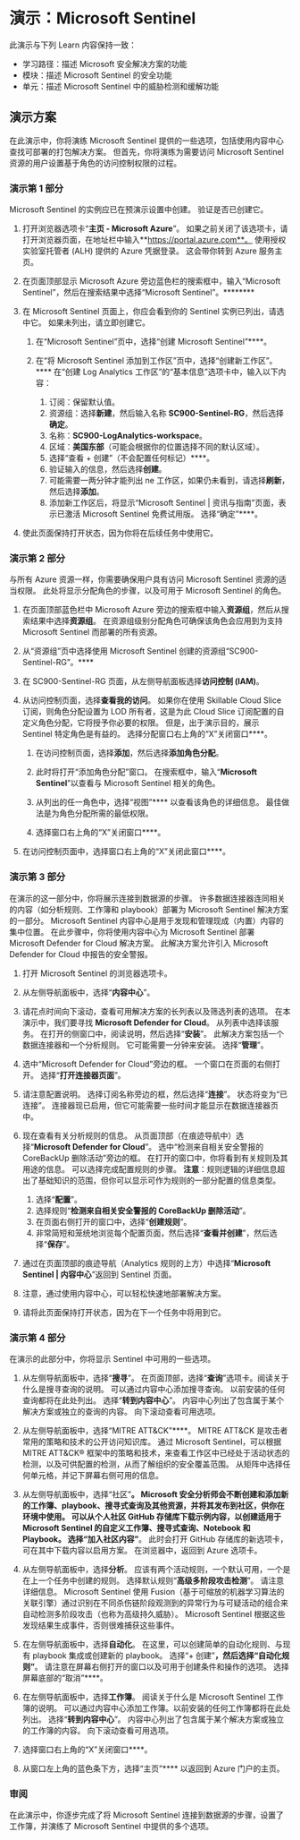 <!---
---
Demo: Title: 'Microsoft Sentinel' Learning Path/Module/Title: '学习路径：描述 Microsoft 安全性解决方案的功能；模块 3：描述 Microsoft Sentinel 的安全性功能；第 3 单元：描述 Microsoft Sentinel 中的威胁检测和缓解功能'
---
--->

# 演示：Microsoft Sentinel

此演示与下列 Learn 内容保持一致：

- 学习路径：描述 Microsoft 安全解决方案的功能
- 模块：描述 Microsoft Sentinel 的安全功能
- 单元：描述 Microsoft Sentinel 中的威胁检测和缓解功能

## 演示方案

在此演示中，你将演练 Microsoft Sentinel 提供的一些选项，包括使用内容中心查找可部署的打包解决方案。  但首先，你将演练为需要访问 Microsoft Sentinel 资源的用户设置基于角色的访问控制权限的过程。

### 演示第 1 部分

Microsoft Sentinel 的实例应已在预演示设置中创建。 验证是否已创建它。

1. 打开浏览器选项卡“**主页 - Microsoft Azure**”。  如果之前关闭了该选项卡，请打开浏览器页面，在地址栏中输入**https://portal.azure.com**。 使用授权实验室托管者 (ALH) 提供的 Azure 凭据登录。  这会带你转到 Azure 服务主页。

1. 在页面顶部显示 Microsoft Azure 旁边蓝色栏的搜索框中，输入“Microsoft Sentinel”，然后在搜索结果中选择“Microsoft Sentinel”。********  

1. 在 Microsoft Sentinel 页面上，你应会看到你的 Sentinel 实例已列出，请选中它。  如果未列出，请立即创建它。
    1. 在“Microsoft Sentinel”页中，选择“创建 Microsoft Sentinel”****。

    1. 在“将 Microsoft Sentinel 添加到工作区”页中，选择“创建新工作区”。**** 在“创建 Log Analytics 工作区”的“基本信息”选项卡中，输入以下内容：
        1. 订阅：保留默认值。
        1. 资源组：选择**新建**，然后输入名称 **SC900-Sentinel-RG**，然后选择**确定**。
        1. 名称：**SC900-LogAnalytics-workspace**。
        1. 区域：**美国东部**（可能会根据你的位置选择不同的默认区域）。
        1. 选择“查看 + 创建”（不会配置任何标记）****。
        1. 验证输入的信息，然后选择**创建**。
        1. 可能需要一两分钟才能列出 ne 工作区，如果仍未看到，请选择**刷新**，然后选择**添加**。
        1. 添加新工作区后，将显示“Microsoft Sentinel | 资讯与指南”页面，表示已激活 Microsoft Sentinel 免费试用版。  选择“确定”****。

1. 使此页面保持打开状态，因为你将在后续任务中使用它。

### 演示第 2 部分

与所有 Azure 资源一样，你需要确保用户具有访问 Microsoft Sentinel 资源的适当权限。 此处将显示分配角色的步骤，以及可用于 Microsoft Sentinel 的角色。  

1. 在页面顶部蓝色栏中 Microsoft Azure 旁边的搜索框中输入**资源组**，然后从搜索结果中选择**资源组**。 在资源组级别分配角色可确保该角色会应用到为支持 Microsoft Sentinel 而部署的所有资源。

1. 从“资源组”页中选择使用 Microsoft Sentinel 创建的资源组“SC900-Sentinel-RG”。****

1. 在 SC900-Sentinel-RG 页面，从左侧导航面板选择**访问控制 (IAM)**。

1. 从访问控制页面，选择**查看我的访问**。  如果你在使用 Skillable Cloud Slice 订阅，则角色分配设置为 LOD 所有者，这是为此 Cloud Slice 订阅配置的自定义角色分配，它将授予你必要的权限。 但是，出于演示目的，展示 Sentinel 特定角色是有益的。  选择分配窗口右上角的“X”关闭窗口****。

    1. 在访问控制页面，选择**添加**，然后选择**添加角色分配**。

    1. 此时将打开“添加角色分配”窗口。  在搜索框中，输入“**Microsoft Sentinel**”以查看与 Microsoft Sentinel 相关的角色。
    1. 从列出的任一角色中，选择“视图”**** 以查看该角色的详细信息。  最佳做法是为角色分配所需的最低权限。  

    1. 选择窗口右上角的“X”关闭窗口****。

1. 在访问控制页面中，选择窗口右上角的“X”关闭此窗口****。

### 演示第 3 部分

在演示的这一部分中，你将展示连接到数据源的步骤。 许多数据连接器连同相关的内容（如分析规则、工作簿和 playbook）部署为 Microsoft Sentinel 解决方案的一部分。 Microsoft Sentinel 内容中心是用于发现和管理现成（内置）内容的集中位置。 在此步骤中，你将使用内容中心为 Microsoft Sentinel 部署 Microsoft Defender for Cloud 解决方案。  此解决方案允许引入 Microsoft Defender for Cloud 中报告的安全警报。

1. 打开 Microsoft Sentinel 的浏览器选项卡。

1. 从左侧导航面板中，选择“**内容中心**”。

1. 请花点时间向下滚动，查看可用解决方案的长列表以及筛选列表的选项。  在本演示中，我们要寻找 **Microsoft Defender for Cloud**。  从列表中选择该服务。  在打开的侧窗口中，阅读说明，然后选择“**安装**”。  此解决方案包括一个数据连接器和一个分析规则。 它可能需要一分钟来安装。  选择“**管理**”。

1. 选中“Microsoft Defender for Cloud”旁边的框。  一个窗口在页面的右侧打开。  选择“**打开连接器页面**”。

1. 请注意配置说明。  选择订阅名称旁边的框，然后选择“**连接**”。  状态将变为“已连接”。  连接器现已启用，但它可能需要一些时间才能显示在数据连接器页中。  

1. 现在查看有关分析规则的信息。  从页面顶部（在痕迹导航中）选择“**Microsoft Defender for Cloud**”。  选中“检测来自相关安全警报的 CoreBackUp 删除活动”旁边的框。 在打开的窗口中，你将看到有关规则及其用途的信息。  可以选择完成配置规则的步骤。  **注意**：规则逻辑的详细信息超出了基础知识的范围，但你可以显示可作为规则的一部分配置的信息类型。  
    1. 选择“**配置**”。
    1. 选择规则“**检测来自相关安全警报的 CoreBackUp 删除活动**”。
    1. 在页面右侧打开的窗口中，选择“**创建规则**”。
    1. 非常简短和笼统地浏览每个配置页面，然后选择“**查看并创建**”，然后选择“**保存**”。

1. 通过在页面顶部的痕迹导航（Analytics 规则的上方）中选择“**Microsoft Sentinel | 内容中心**”返回到 Sentinel 页面。

1. 注意，通过使用内容中心，可以轻松快速地部署解决方案。

1. 请将此页面保持打开状态，因为在下一个任务中将用到它。

### 演示第 4 部分

在演示的此部分中，你将显示 Sentinel 中可用的一些选项。

1. 从左侧导航面板中，选择“**搜寻**”。  在页面顶部，选择“**查询**”选项卡。阅读关于什么是搜寻查询的说明。 可以通过内容中心添加搜寻查询。 以前安装的任何查询都将在此处列出。 选择“**转到内容中心**”。  内容中心列出了包含属于某个解决方案或独立的查询的内容。  向下滚动查看可用选项。

1. 从左侧导航面板中，选择“MITRE ATT&CK”****。  MITRE ATT&CK 是攻击者常用的策略和技术的公开访问知识库。 通过 Microsoft Sentinel，可以根据 MITRE ATT&CK® 框架中的策略和技术，来查看工作区中已经处于活动状态的检测，以及可供配置的检测，从而了解组织的安全覆盖范围。  从矩阵中选择任何单元格，并记下屏幕右侧可用的信息。  

1. 从左侧导航面板中，选择“社区”****。 Microsoft 安全分析师会不断创建和添加新的工作簿、playbook、搜寻式查询及其他资源，并将其发布到社区，供你在环境中使用。 可以从个人社区 GitHub 存储库下载示例内容，以创建适用于 Microsoft Sentinel 的自定义工作簿、搜寻式查询、Notebook 和 Playbook。  选择“加入社区内容”****。  此时会打开 GitHub 存储库的新选项卡，可在其中下载内容以启用方案。  在浏览器中，返回到 Azure 选项卡。

1. 从左侧导航面板中，选择**分析**。  应该有两个活动规则，一个默认可用，一个是在上一个任务中创建的规则。 选择默认规则“**高级多阶段攻击检测**”。  请注意详细信息。  Microsoft Sentinel 使用 Fusion（基于可缩放的机器学习算法的关联引擎）通过识别在不同杀伤链阶段观测到的异常行为与可疑活动的组合来自动检测多阶段攻击（也称为高级持久威胁）。 Microsoft Sentinel 根据这些发现结果生成事件，否则很难捕获这些事件。

1. 在左侧导航面板中，选择**自动化**。  在这里，可以创建简单的自动化规则、与现有 playbook 集成或创建新的 playbook。  选择“+ 创建”****，然后选择“自动化规则”****。  请注意在屏幕右侧打开的窗口以及可用于创建条件和操作的选项。  选择屏幕底部的“取消”****。

1. 在左侧导航面板中，选择**工作簿**。 阅读关于什么是 Microsoft Sentinel 工作簿的说明。  可以通过内容中心添加工作簿。以前安装的任何工作簿都将在此处列出。 选择“**转到内容中心**”。  内容中心列出了包含属于某个解决方案或独立的工作簿的内容。 向下滚动查看可用选项。

1. 选择窗口右上角的“X”关闭窗口****。

1. 从窗口左上角的蓝色条下方，选择“主页”**** 以返回到 Azure 门户的主页。  

### 审阅

在此演示中，你逐步完成了将 Microsoft Sentinel 连接到数据源的步骤，设置了工作簿，并演练了 Microsoft Sentinel 中提供的多个选项。
